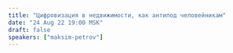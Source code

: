```yaml
---
title: "Цифровизация в недвижимости, как антипод человейникам"
date: "24 Aug 22 19:00 MSK"
draft: false
speakers: ["maksim-petrov"]
---
```

